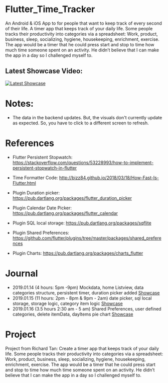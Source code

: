 # Flutter_Time_Tracker
An Android & iOS App to for people that want to keep track of every second of their life. A timer app that keeps track of your daily life. Some people tracks their productivity into categories via a spreadsheet: Work, product, business, sleep, socializing, hygiene, housekeeping, enrichment, exercise. The app would be a timer that he could press start and stop to time how much time someone spent on an activity. He didn’t believe that I can make the app in a day so I challenged myself to. 

## Latest Showcase Video: 
[![Latest Showcase](https://img.youtube.com/vi/B8ij89_rLuE/0.jpg)](https://www.youtube.com/watch?v=B8ij89_rLuE)

# Notes: 
- The data in the backend updates. But, the visuals don't currently update as expected. So, you have to click to a different screen to refresh. 

# References
- Flutter Persistent Stopwatch: https://stackoverflow.com/questions/53228993/how-to-implement-persistent-stopwatch-in-flutter
- Time Formatter Code: http://bizz84.github.io/2018/03/18/How-Fast-Is-Flutter.html

- Plugin Duration picker: https://pub.dartlang.org/packages/flutter_duration_picker
- Plugin Calendar Date Picker: https://pub.dartlang.org/packages/flutter_calendar
- Plugin SQL local storage: https://pub.dartlang.org/packages/sqflite
- Plugin Shared Preferences: https://github.com/flutter/plugins/tree/master/packages/shared_preferences
- Plugin Charts: https://pub.dartlang.org/packages/charts_flutter

# Journal
- 2019.01.14 (4 hours: 5pm -9pm) Mockdata, home Listview, data categories structure, persistent timer, duration picker added [Showcase](https://www.youtube.com/watch?v=sJSjLE4a2ms&feature=youtu.be)
- 2019.01.15 (11 hours: 2pm - 8pm & 9pm - 2am) date picker, sql local storage, storage logic, category item logic [Showcase](https://www.youtube.com/watch?v=-MM6zm8KY_Q&feature=youtu.be)
- 2019.01.16 (3.5 hours 2:30 am - 5 am) Shared Preferences, user defined categories, delete itemData, dayItems pie chart [Showcase](https://youtu.be/B8ij89_rLuE)

# Project 
Project from Richard Tan: Create a timer app that keeps track of your daily life. Some people tracks their productivity into categories via a spreadsheet: Work, product, business, sleep, socializing, hygiene, housekeeping, enrichment, exercise. The app would be a timer that he could press start and stop to time how much time someone spent on an activity. He didn’t believe that I can make the app in a day so I challenged myself to. 

